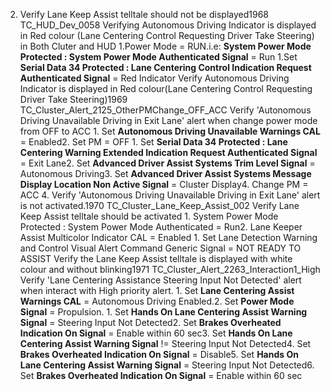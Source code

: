 2. Verify Lane Keep Assist telltale should not be displayed1968 TC_HUD_Dev_0058 Verifying Autonomous Driving Indicator is displayed in Red colour (Lane Centering Control Requesting Driver Take Steering) in Both Cluter and HUD 1.Power Mode = RUN.i.e: **System Power Mode Protected : System Power Mode Authenticated Signal** = Run 1.Set **Serial Data 34 Protected : Lane Centering Control Indication Request Authenticated Signal** = Red Indicator Verify Autonomous Driving Indicator is displayed in Red colour(Lane Centering Control Requesting Driver Take Steering)1969 TC_Cluster_Alert_2125_OtherPMChange_OFF_ACC Verify 'Autonomous Driving Unavailable Driving in Exit Lane' alert when change power mode from OFF to ACC 1. Set **Autonomous Driving Unavailable Warnings CAL** = Enabled2. Set PM = OFF 1. Set **Serial Data 34 Protected : Lane Centering Warning Extended Indication Request Authenticated Signal** = Exit Lane2. Set **Advanced Driver Assist Systems Trim Level Signal** = Autonomous Driving3. Set **Advanced Driver Assist Systems Message Display Location Non Active Signal** = Cluster Display4. Change PM = ACC 4. Verify 'Autonomous Driving Unavailable Driving in Exit Lane' alert is not activated.1970 TC_Cluster_Lane_Keep_Assist_002 Verify Lane Keep Assist telltale should be activated 1. System Power Mode Protected : System Power Mode Authenticated = Run2. Lane Keeper Assist Multicolor Indicator CAL = Enabled 1. Set Lane Detection Warning and Control Visual Alert Command Generic Signal = NOT READY TO ASSIST Verify the Lane Keep Assist telltale is displayed with white colour and without blinking1971 TC_Cluster_Alert_2263_Interaction1_High Verify 'Lane Centering Assistance Steering Input Not Detected' alert when interact with High priority alert. 1. Set **Lane Centering Assist Warnings CAL** = Autonomous Driving Enabled.2. Set **Power Mode Signal** = Propulsion. 1. Set **Hands On Lane Centering Assist Warning Signal** = Steering Input Not Detected2. Set **Brakes Overheated Indication On Signal** = Enable within 60 sec3. Set **Hands On Lane Centering Assist Warning Signal** != Steering Input Not Detected4. Set **Brakes Overheated Indication On Signal** = Disable5. Set **Hands On Lane Centering Assist Warning Signal** = Steering Input Not Detected6. Set **Brakes Overheated Indication On Signal** = Enable within 60 sec